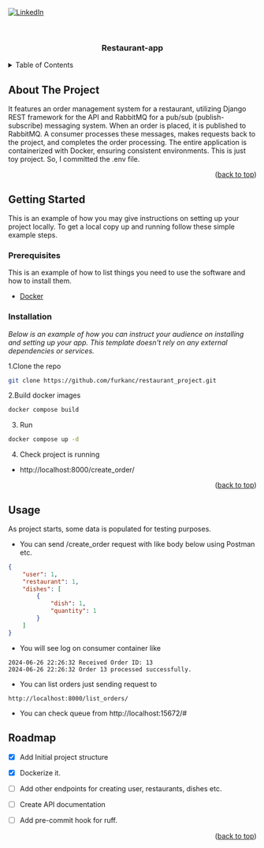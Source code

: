 [![LinkedIn][linkedin-shield]][linkedin-url]


<!-- PROJECT NAME -->
<br />
<div align="center">
  <h3 align="center">Restaurant-app</h3>
</div>


<!-- TABLE OF CONTENTS -->
<details>
  <summary>Table of Contents</summary>
  <ol>
    <li>
      <a href="#about-the-project">About The Project</a>
    </li>
    <li>
      <a href="#getting-started">Getting Started</a>
      <ul>
        <li><a href="#prerequisites">Prerequisites</a></li>
        <li><a href="#installation">Installation</a></li>
      </ul>
    </li>
    <li><a href="#usage">Usage</a></li>
    <li><a href="#roadmap">Roadmap</a></li>
  </ol>
</details>



<!-- ABOUT THE PROJECT -->
## About The Project

It features an order management system for a restaurant, utilizing Django REST framework for the API and RabbitMQ for a pub/sub (publish-subscribe) messaging system. 
When an order is placed, it is published to RabbitMQ.
A consumer processes these messages, makes requests back to the project, and completes the order processing. 
The entire application is containerized with Docker, ensuring consistent environments.
This is just toy project. So, I committed the .env file.

<p align="right">(<a href="#readme-top">back to top</a>)</p>



<!-- GETTING STARTED -->
## Getting Started

This is an example of how you may give instructions on setting up your project locally.
To get a local copy up and running follow these simple example steps.

### Prerequisites

This is an example of how to list things you need to use the software and how to install them.
* [Docker](https://docs.docker.com/get-docker/) 

### Installation

_Below is an example of how you can instruct your audience on installing and setting up your app. This template doesn't rely on any external dependencies or services._

1.Clone the repo
   ```sh
   git clone https://github.com/furkanc/restaurant_project.git
   ```
2.Build docker images
   ```sh
   docker compose build
   ```
3. Run
```sh
docker compose up -d
```

4. Check project is running
- http://localhost:8000/create_order/

<p align="right">(<a href="#readme-top">back to top</a>)</p>



<!-- USAGE EXAMPLES -->
## Usage
As project starts, some data is populated for testing purposes.

- You can send /create_order request with like body below using Postman etc.
```json
{
    "user": 1,
    "restaurant": 1,
    "dishes": [
        {
            "dish": 1,
            "quantity": 1
        }
    ]
}
```
- You will see log on consumer container like
```
2024-06-26 22:26:32 Received Order ID: 13
2024-06-26 22:26:32 Order 13 processed successfully.
```

- You can list orders just sending request to
```
http://localhost:8000/list_orders/
```

- You can check queue from http://localhost:15672/#

<!-- ROADMAP -->
## Roadmap

- [x] Add Initial project structure
- [x] Dockerize it.
- [ ] Add other endpoints for creating user, restaurants, dishes etc.
- [ ] Create API documentation
- [ ] Add pre-commit hook for ruff.


<p align="right">(<a href="#readme-top">back to top</a>)</p>

<!-- MARKDOWN LINKS -->
[linkedin-url]: https://linkedin.com/in/furkancan
[linkedin-shield]: https://img.shields.io/badge/-LinkedIn-black.svg?style=for-the-badge&logo=linkedin&colorB=555

